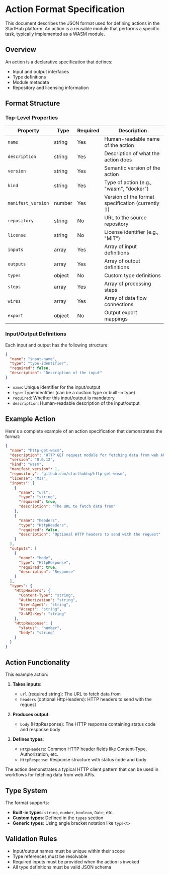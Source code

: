 # Action Format Specification

This document describes the JSON format used for defining actions in the StartHub platform. An action is a reusable module that performs a specific task, typically implemented as a WASM module.

## Overview

An action is a declarative specification that defines:
- Input and output interfaces
- Type definitions
- Module metadata
- Repository and licensing information

## Format Structure

### Top-Level Properties

| Property | Type | Required | Description |
|----------|------|----------|-------------|
| `name` | string | Yes | Human-readable name of the action |
| `description` | string | Yes | Description of what the action does |
| `version` | string | Yes | Semantic version of the action |
| `kind` | string | Yes | Type of action (e.g., "wasm", "docker") |
| `manifest_version` | number | Yes | Version of the format specification (currently 1) |
| `repository` | string | No | URL to the source repository |
| `license` | string | No | License identifier (e.g., "MIT") |
| `inputs` | array | Yes | Array of input definitions |
| `outputs` | array | Yes | Array of output definitions |
| `types` | object | No | Custom type definitions |
| `steps` | array | Yes | Array of processing steps |
| `wires` | array | Yes | Array of data flow connections |
| `export` | object | No | Output export mappings |

### Input/Output Definitions

Each input and output has the following structure:

```json
{
  "name": "input-name",
  "type": "type-identifier",
  "required": false,
  "description": "Description of the input"
}
```

- `name`: Unique identifier for the input/output
- `type`: Type identifier (can be a custom type or built-in type)
- `required`: Whether this input/output is mandatory
- `description`: Human-readable description of the input/output

## Example Action

Here's a complete example of an action specification that demonstrates the format:

```json
{
  "name": "http-get-wasm",
  "description": "HTTP GET request module for fetching data from web APIs",
  "version": "0.0.12",
  "kind": "wasm",
  "manifest_version": 1,
  "repository": "github.com/starthubhq/http-get-wasm",
  "license": "MIT",
  "inputs": [
    {
      "name": "url",
      "type": "string",
      "required": true,
      "description": "The URL to fetch data from"
    },
    {
      "name": "headers",
      "type": "HttpHeaders",
      "required": false,
      "description": "Optional HTTP headers to send with the request"
    }
  ],
  "outputs": [
    {
      "name": "body",
      "type": "HttpResponse",
      "required": true,
      "description": "Response"
    }
  ],
  "types": {
    "HttpHeaders": {
      "Content-Type": "string",
      "Authorization": "string",
      "User-Agent": "string",
      "Accept": "string",
      "X-API-Key": "string"
    },
    "HttpResponse": {
      "status": "number",
      "body": "string"
    }
  }
}
```

## Action Functionality

This example action:

1. **Takes inputs**: 
   - `url` (required string): The URL to fetch data from
   - `headers` (optional HttpHeaders): HTTP headers to send with the request

2. **Produces output**: 
   - `body` (HttpResponse): The HTTP response containing status code and response body

3. **Defines types**:
   - `HttpHeaders`: Common HTTP header fields like Content-Type, Authorization, etc.
   - `HttpResponse`: Response structure with status code and body

The action demonstrates a typical HTTP client pattern that can be used in workflows for fetching data from web APIs.

## Type System

The format supports:
- **Built-in types**: `string`, `number`, `boolean`, `Date`, etc.
- **Custom types**: Defined in the `types` section
- **Generic types**: Using angle bracket notation like `type<t>`

## Validation Rules

- Input/output names must be unique within their scope
- Type references must be resolvable
- Required inputs must be provided when the action is invoked
- All type definitions must be valid JSON schema
